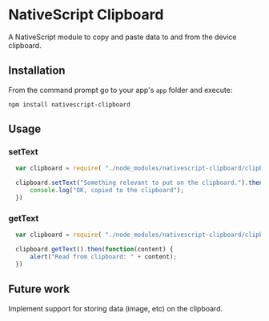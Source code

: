 # NativeScript Clipboard

A NativeScript module to copy and paste data to and from the device clipboard.

## Installation
From the command prompt go to your app's `app` folder and execute:

```
npm install nativescript-clipboard
```

## Usage

### setText

```js
  var clipboard = require( "./node_modules/nativescript-clipboard/clipboard" );

  clipboard.setText("Something relevant to put on the clipboard.").then(function() {
      console.log("OK, copied to the clipboard");
  })
```

### getText

```js
  var clipboard = require( "./node_modules/nativescript-clipboard/clipboard" );

  clipboard.getText().then(function(content) {
      alert("Read from clipboard: " + content);
  })
```

## Future work
Implement support for storing data (image, etc) on the clipboard.